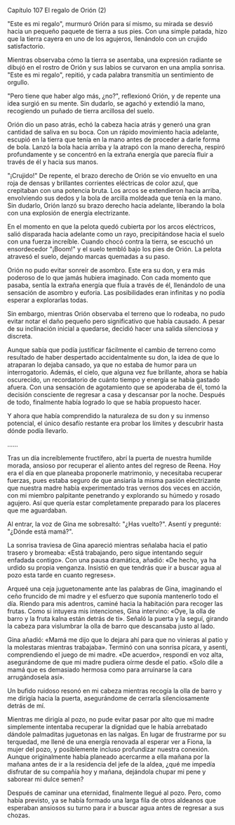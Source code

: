 
Capítulo 107 El regalo de Orión (2)

"Este es mi regalo", murmuró Orión para sí mismo, su mirada se desvió hacia un pequeño paquete de tierra a sus pies. Con una simple patada, hizo que la tierra cayera en uno de los agujeros, llenándolo con un crujido satisfactorio.

Mientras observaba cómo la tierra se asentaba, una expresión radiante se dibujó en el rostro de Orión y sus labios se curvaron en una amplia sonrisa. "Este es mi regalo", repitió, y cada palabra transmitía un sentimiento de orgullo.

"Pero tiene que haber algo más, ¿no?", reflexionó Orión, y de repente una idea surgió en su mente. Sin dudarlo, se agachó y extendió la mano, recogiendo un puñado de tierra arcillosa del suelo.

Orión dio un paso atrás, echó la cabeza hacia atrás y generó una gran cantidad de saliva en su boca. Con un rápido movimiento hacia adelante, escupió en la tierra que tenía en la mano antes de proceder a darle forma de bola. Lanzó la bola hacia arriba y la atrapó con la mano derecha, respiró profundamente y se concentró en la extraña energía que parecía fluir a través de él y hacia sus manos.

"¡Crujido!" De repente, el brazo derecho de Orión se vio envuelto en una roja de densas y brillantes corrientes eléctricas de color azul, que crepitaban con una potencia bruta. Los arcos se extendieron hacia arriba, envolviendo sus dedos y la bola de arcilla moldeada que tenía en la mano. Sin dudarlo, Orión lanzó su brazo derecho hacia adelante, liberando la bola con una explosión de energía electrizante.

En el momento en que la pelota quedó cubierta por los arcos eléctricos, salió disparada hacia adelante como un rayo, precipitándose hacia el suelo con una fuerza increíble. Cuando chocó contra la tierra, se escuchó un ensordecedor "¡Boom!" y el suelo tembló bajo los pies de Orión. La pelota atravesó el suelo, dejando marcas quemadas a su paso.

Orión no pudo evitar sonreír de asombro. Este era su don, y era más poderoso de lo que jamás hubiera imaginado. Con cada momento que pasaba, sentía la extraña energía que fluía a través de él, llenándolo de una sensación de asombro y euforia. Las posibilidades eran infinitas y no podía esperar a explorarlas todas.

Sin embargo, mientras Orión observaba el terreno que lo rodeaba, no pudo evitar notar el daño pequeño pero significativo que había causado. A pesar de su inclinación inicial a quedarse, decidió hacer una salida silenciosa y discreta.

Aunque sabía que podía justificar fácilmente el cambio de terreno como resultado de haber despertado accidentalmente su don, la idea de que lo atraparan lo dejaba cansado, ya que no estaba de humor para un interrogatorio. Además, el cielo, que alguna vez fue brillante, ahora se había oscurecido, un recordatorio de cuánto tiempo y energía se había gastado afuera. Con una sensación de agotamiento que se apoderaba de él, tomó la decisión consciente de regresar a casa y descansar por la noche. Después de todo, finalmente había logrado lo que se había propuesto hacer.

Y ahora que había comprendido la naturaleza de su don y su inmenso potencial, el único desafío restante era probar los límites y descubrir hasta dónde podía llevarlo.

...…

Tras un día increíblemente fructífero, abrí la puerta de nuestra humilde morada, ansioso por recuperar el aliento antes del regreso de Reena. Hoy era el día en que planeaba proponerle matrimonio, y necesitaba recuperar fuerzas, pues estaba seguro de que ansiaría la misma pasión electrizante que nuestra madre había experimentado tras vernos dos veces en acción, con mi miembro palpitante penetrando y explorando su húmedo y rosado agujero. Así que quería estar completamente preparado para los placeres que me aguardaban.

Al entrar, la voz de Gina me sobresaltó: "¿Has vuelto?". Asentí y pregunté: "¿Dónde está mamá?".

La sonrisa traviesa de Gina apareció mientras señalaba hacia el patio trasero y bromeaba: «Está trabajando, pero sigue intentando seguir enfadada contigo». Con una pausa dramática, añadió: «De hecho, ya ha urdido su propia venganza. Insistió en que tendrás que ir a buscar agua al pozo esta tarde en cuanto regreses».

Arqueé una ceja juguetonamente ante las palabras de Gina, imaginando el ceño fruncido de mi madre y el esfuerzo que suponía mantenerlo todo el día. Riendo para mis adentros, caminé hacia la habitación para recoger las frutas. Como si intuyera mis intenciones, Gina intervino: «Oye, la olla de barro y la fruta kalna están detrás de ti». Señaló la puerta y la seguí, girando la cabeza para vislumbrar la olla de barro que descansaba justo al lado.

Gina añadió: «Mamá me dijo que lo dejara ahí para que no vinieras al patio y la molestaras mientras trabajaba». Terminó con una sonrisa pícara, y asentí, comprendiendo el juego de mi madre. «De acuerdo», respondí en voz alta, asegurándome de que mi madre pudiera oírme desde el patio. «Solo dile a mamá que es demasiado hermosa como para arruinarse la cara arrugándosela así».

Un bufido ruidoso resonó en mi cabeza mientras recogía la olla de barro y me dirigía hacia la puerta, asegurándome de cerrarla silenciosamente detrás de mí.

Mientras me dirigía al pozo, no pude evitar pasar por alto que mi madre simplemente intentaba recuperar la dignidad que le había arrebatado dándole palmaditas juguetonas en las nalgas. En lugar de frustrarme por su terquedad, me llené de una energía renovada al esperar ver a Fiona, la mujer del pozo, y posiblemente incluso profundizar nuestra conexión. Aunque originalmente había planeado acercarme a ella mañana por la mañana antes de ir a la residencia del jefe de la aldea, ¿qué me impedía disfrutar de su compañía hoy y mañana, dejándola chupar mi pene y saborear mi dulce semen?

Después de caminar una eternidad, finalmente llegué al pozo. Pero, como había previsto, ya se había formado una larga fila de otros aldeanos que esperaban ansiosos su turno para ir a buscar agua antes de regresar a sus chozas.